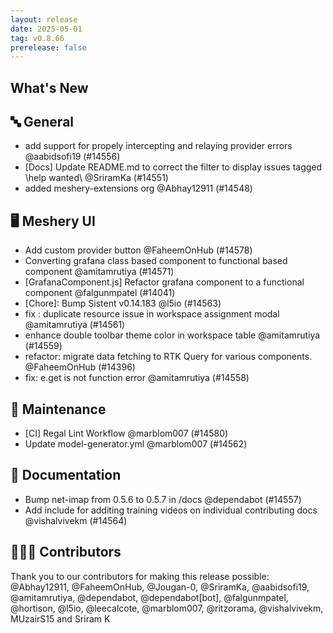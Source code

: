 ```yaml
---
layout: release
date: 2025-05-01
tag: v0.8.66
prerelease: false
---
```


## What's New
## 🔤 General
- add support for propely intercepting and relaying provider errors @aabidsofi19 (#14556)
- \[Docs\] Update README.md to correct the filter to display issues tagged \help wanted\ @SriramKa (#14551)
- added meshery-extensions org @Abhay12911 (#14548)

## 🖥 Meshery UI

- Add custom provider button  @FaheemOnHub (#14578)
- Converting grafana class based component to functional based component @amitamrutiya (#14571)
- \[GrafanaComponent.js\] Refactor grafana component to a functional component @falgunmpatel (#14041)
- \[Chore\]: Bump Sistent v0.14.183 @l5io (#14563)
- fix : duplicate resource issue in workspace assignment modal @amitamrutiya (#14561)
- enhance double toolbar theme color in workspace table @amitamrutiya (#14559)
- refactor: migrate data fetching to RTK Query for various components. @FaheemOnHub (#14396)
- fix: e.get is not function error @amitamrutiya (#14558)

## 🧰 Maintenance

- \[CI\] Regal Lint Workflow @marblom007 (#14580)
- Update model-generator.yml @marblom007 (#14562)

## 📖 Documentation

- Bump net-imap from 0.5.6 to 0.5.7 in /docs @dependabot (#14557)
- Add include for additing training videos on individual contributing docs @vishalvivekm (#14564)

## 👨🏽‍💻 Contributors

Thank you to our contributors for making this release possible:
@Abhay12911, @FaheemOnHub, @Jougan-0, @SriramKa, @aabidsofi19, @amitamrutiya, @dependabot, @dependabot\[bot\], @falgunmpatel, @hortison, @l5io, @leecalcote, @marblom007, @ritzorama, @vishalvivekm, MUzairS15 and Sriram K

